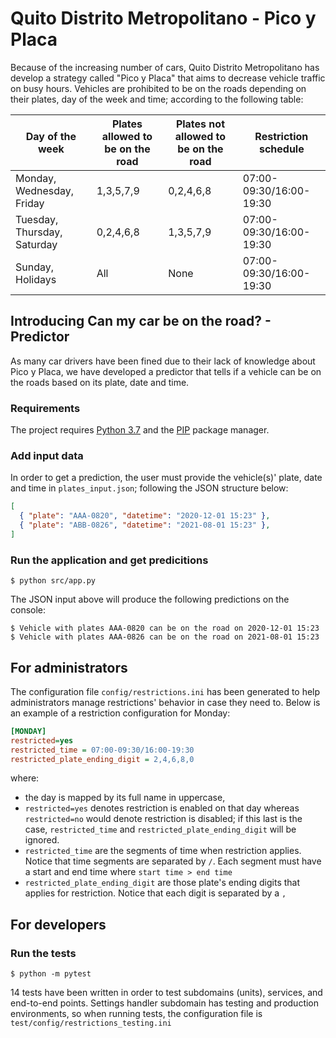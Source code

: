 # Quito Distrito Metropolitano - Pico y Placa
Because of the increasing number of cars, Quito Distrito Metropolitano has develop a strategy called "Pico y Placa" that aims to decrease vehicle traffic on busy hours. Vehicles are prohibited to be on the roads depending on their plates, day of the week and time; according to the following table:

| Day of the week             | Plates allowed to be on the road | Plates not allowed to be on the road | Restriction schedule     |
| ----------------------------| -------------------------------- |--------------------------------------|--------------------------|
|Monday, Wednesday, Friday     | 1,3,5,7,9                        |0,2,4,6,8                             |07:00-09:30/16:00-19:30   |
|Tuesday, Thursday, Saturday   | 0,2,4,6,8                        |1,3,5,7,9                             |07:00-09:30/16:00-19:30   |
|Sunday, Holidays             | All                              |None                                  |07:00-09:30/16:00-19:30   |

## Introducing Can my car be on the road? - Predictor
As many car drivers have been fined due to their lack of knowledge about Pico y Placa, we have developed a predictor that tells if a vehicle can be on the roads based on its plate, date and time.

### Requirements
The project requires [Python 3.7](https://www.python.org/downloads/release/python-370/) and
the [PIP](https://pip.pypa.io/en/stable/) package manager.

### Add input data
In order to get a prediction, the user must provide the vehicle(s)' plate, date and time in ```plates_input.json```; following the JSON structure below:
```json
[
  { "plate": "AAA-0820", "datetime": "2020-12-01 15:23" },
  { "plate": "ABB-0826", "datetime": "2021-08-01 15:23" },
]
```
### Run the application and get predicitions
```console
$ python src/app.py
```
The JSON input above will produce the following predictions on the console:
```console
$ Vehicle with plates AAA-0820 can be on the road on 2020-12-01 15:23
$ Vehicle with plates AAA-0826 can be on the road on 2021-08-01 15:23
```

## For administrators
The configuration file ```config/restrictions.ini``` has been generated to help administrators manage restrictions' behavior in case they need to. Below is an example of a restriction configuration for Monday:
```ini
[MONDAY]
restricted=yes
restricted_time = 07:00-09:30/16:00-19:30
restricted_plate_ending_digit = 2,4,6,8,0
```
where:
- the day is mapped by its full name in uppercase,
- ```restricted=yes``` denotes restriction is enabled on that day whereas ```restricted=no``` would denote restriction is disabled; if this last is the case, ```restricted_time``` and ```restricted_plate_ending_digit``` will be ignored.
- ```restricted_time``` are the segments of time when restriction applies. Notice that time segments are separated by ```/```. Each segment must have a start and end time where ```start time > end time```
- ```restricted_plate_ending_digit``` are those plate's ending digits that applies for restriction. Notice that each digit is separated by a ```,```

## For developers
### Run the tests
```console
$ python -m pytest
```
14 tests have been written in order to test subdomains (units), services, and end-to-end points. Settings handler subdomain has testing and production environments, so when running tests, the configuration file is ```test/config/restrictions_testing.ini```



